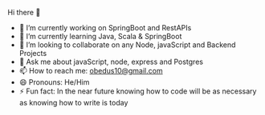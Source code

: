 Hi there 👋

- 🔭 I’m currently working on SpringBoot and RestAPIs
- 🌱 I’m currently learning Java, Scala & SpringBoot
- 👯 I’m looking to collaborate on any Node, javaScript and Backend Projects
- 💬 Ask me about javaScript, node, express and Postgres
- 📫 How to reach me: obedus10@gmail.com
- 😄 Pronouns: He/Him
- ⚡ Fun fact: In the near future knowing how to code will be as necessary as knowing how to write is today

